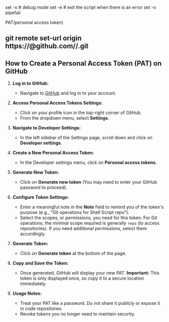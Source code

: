 set -x # debug mode
set -e # exit the script when there is an error
set -o pipefail


PAT(personal access token) 


## git remote set-url origin https://<PAT>@github.com/<username>/<repository>.git


## How to Create a Personal Access Token (PAT) on GitHub

1. **Log in to GitHub:**
   - Navigate to [GitHub](https://github.com/) and log in to your account.

2. **Access Personal Access Tokens Settings:**
   - Click on your profile icon in the top-right corner of GitHub.
   - From the dropdown menu, select **Settings**.

3. **Navigate to Developer Settings:**
   - In the left sidebar of the Settings page, scroll down and click on **Developer settings**.

4. **Create a New Personal Access Token:**
   - In the Developer settings menu, click on **Personal access tokens**.

5. **Generate New Token:**
   - Click on **Generate new token** (You may need to enter your GitHub password to proceed).

6. **Configure Token Settings:**
   - Enter a meaningful note in the **Note** field to remind you of the token's purpose (e.g., "Git operations for Shell Script repo").
   - Select the scopes, or permissions, you need for this token. For Git operations, the minimal scope required is generally `repo` (to access repositories). If you need additional permissions, select them accordingly.

7. **Generate Token:**
   - Click on **Generate token** at the bottom of the page.

8. **Copy and Save the Token:**
   - Once generated, GitHub will display your new PAT. **Important:** This token is only displayed once, so copy it to a secure location immediately.

9. **Usage Notes:**
   - Treat your PAT like a password. Do not share it publicly or expose it in code repositories.
   - Revoke tokens you no longer need to maintain security.

